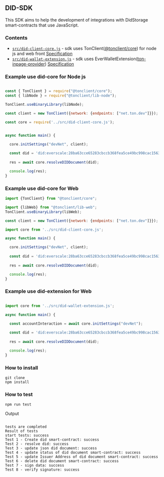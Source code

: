 ## DID-SDK

This SDK aims to help the development of integrations with DidStorage smart-contracts that use JavaScript.

### Contents

- [`src/did-client-core.js`](./src/did-client-core.js) - sdk uses TonClient(<a href="https://github.com/tonlabs/ton-client-js">@tonclient/core</a>) for node js and web front 
  [Specification](./docs/spec-did-core.md)
- [`src/did-wallet-extension.js`](./src/did-wallet-extension.js) - sdk uses EverWalletExtension(<a href="https://github.com/broxus/ton-inpage-provider">ton-inpage-provider</a>) 
  [Specification](./docs/spec-did-extension.md)

### Example use did-core for Node js

```javascript

const { TonClient } = require("@tonclient/core");
const { libNode } = require("@tonclient/lib-node");

TonClient.useBinaryLibrary(libNode);

const client = new TonClient({network: {endpoints: ["net.ton.dev"]}});

const core = require('../src/did-client-core.js');


async function main() {

  core.initSettings("devNet", client);
  
  const did = 'did:everscale:28ba63cce65283cbccb368fea5ce49bc998cac156334dff20ad1ba262b2d0766';
  
  res = await core.resolveDIDDocument(did);

  console.log(res);
}
```

### Example use did-core for Web

```javascript
import {TonClient} from "@tonclient/core";

import {libWeb} from "@tonclient/lib-web";
TonClient.useBinaryLibrary(libWeb);

const client = new TonClient({network: {endpoints: ["net.ton.dev"]}});

import core from '../src/did-client-core.js';

async function main() {

  core.initSettings("devNet", client);
  
  const did = 'did:everscale:28ba63cce65283cbccb368fea5ce49bc998cac156334dff20ad1ba262b2d0766';
  
  res = await core.resolveDIDDocument(did);

  console.log(res);
}
```

### Example use did-extension for Web

```javascript

import core from '../src/did-wallet-extension.js';

async function main() {

  const accountInteraction = await core.initSettings("devNet");
  
  const did = 'did:everscale:28ba63cce65283cbccb368fea5ce49bc998cac156334dff20ad1ba262b2d0766';
  
  res = await core.resolveDIDDocument(did);

  console.log(res);
}
```

### How to install

```shell
git clone
npm install
```

### How to test

```shell
npm run test
```

Output
```

tests are completed
Result of tests
start tests: success
Test 1 - Create did smart-contract: success
Test 2 - resolve did: success
Test 3 - update json did document: success
Test 4 - update status of did document smart-contract: success
Test 5 - update Issuer Address of did document smart-contract: success
Test 6 - delete did document smart-contract: success
Test 7 - sign data: success
Test 8 - verify signature: success

```
